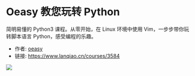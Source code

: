 # Oeasy 教您玩转 Python

简明易懂的 Python3 课程。从零开始，在 Linux 环境中使用 Vim，一步步带你玩转脚本语言 Python，感受编程的乐趣。

- 作者: [oeasy](https://www.lanqiao.cn/users/1190679/)
- 链接: https://www.lanqiao.cn/courses/3584

![](https://dn-simplecloud.shiyanlou.com/assets/1642383644527_a8307857e9d44f990f5f6263c74c28d0)
